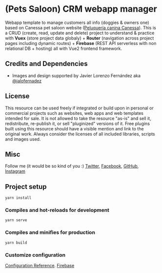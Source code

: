 # (Pets Saloon) CRM webapp manager

Webapp template to manage customers all info (doggies & owners one) based on Canessa pet saloon website ([Peluquería canina Canessa](http://peluqueriacanessa.com/)). This is a CRUD (create, read, update and delete) project to understand & practice with **Vuex** (store project data globaly) + **Router** (navigation across project pages including dynamic routes) + **Firebase** (REST API serverless with non relational DB + hosting) all with Vue2 frontend framework.

## Credits and Dependencies

- Images and design supported by Javier Lorenzo Fernández aka [@jalofernadez](http://jalofernandez.com)
## License

This resource can be used freely if integrated or build upon in personal or commercial projects such as websites, web apps and web templates intended for sale. It is not allowed to take the resource "as-is" and sell it, redistribute, re-publish it, or sell "pluginized" versions of it. Free plugins built using this resource should have a visible mention and link to the original work. Always consider the licenses of all included libraries, scripts and images used.

## Misc

Follow me (it would be so kind of you :) [Twitter](http://www.twitter.com/jalofernandez), [Facebook](http://www.facebook.com/jalofernandez), [GitHub](https://github.com/jalofernandez), [Instagram](https://www.instagram.com/jalofernandez/)


## Project setup
```
yarn install
```

### Compiles and hot-reloads for development
```
yarn serve
```

### Compiles and minifies for production
```
yarn build
```

### Customize configuration
[Configuration Reference](https://cli.vuejs.org/config/).
[Firebase](https://firebase.google.com/)
